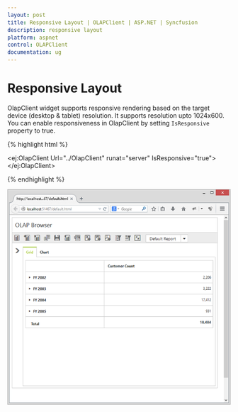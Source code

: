 ```yaml
---
layout: post
title: Responsive Layout | OLAPClient | ASP.NET | Syncfusion
description: responsive layout
platform: aspnet
control: OLAPClient
documentation: ug
---
```


# Responsive Layout

OlapClient widget supports responsive rendering based on the target device (desktop & tablet) resolution. It supports resolution upto 1024x600. You can enable responsiveness in OlapClient by setting `IsResponsive` property to true.

{% highlight html %}

<ej:OlapClient Url="../OlapClient" runat="server" IsResponsive="true"></ej:OlapClient>

{% endhighlight %}

![](Responsive-Layout_images/responsive.png) 
